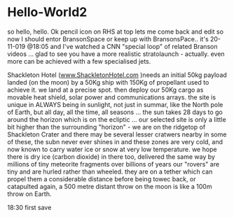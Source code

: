 # Hello-World2
so  hello, hello.
Ok pencil icon on RHS at top lets me come back and edit
so now I should entor BransonSpace or keep up with BransonsPace..    it's 20-11-019 @18:05 and I've watched a CNN "special loop" of related Branson videos ... glad to see you have a more realistic stratolaunch -  actually. even more can be achieved with a few specialised jets.

Shackleton Hotel (www.ShackletonHotel.com )needs an initial 50kg payload landed (on the moon) by a 50Kg ship with 150Kg of propellant used to achieve it.
we land at a precise spot. then deploy our 50Kg cargo as movable heat shield, solar power and communications arrays.  the site is unique in ALWAYS being in sunlight, not just in summar, like the North pole of Earth, but all day, all the time, all seasons ... the sun takes 28 days to go around the horizon which is on the ecliptic  ... our selected site is only a little bit higher than the surrounding "horizon" - 
we are on the ridgetop of Shackleton Crater and there may be several lesser cratwers nearby  in some of these, the subn never ever shines in and these zones are very cold, and now known to carry water ice or snow at very low temperature.  we hope there is dry ice (carbon dioxide) in there too, delivered the same way by millions of tiny meteorite fragments over billions of years 
our "rovers" are tiny and are hurled rather than wheeled.  they are on a tether which can propel them a considerable distance before being towec back, or catapulted again, a 500 metre distant throw on the moon is like a 100m throw on Earth.

18:30  first save
